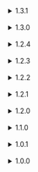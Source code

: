 <details>
<summary>1.3.1</summary>
<br>
~ Updated LC Office -> 1.1.26<br>
~ Updated Facility Meltdown -> 2.6.4<br>
+ Added some core mods
</details>
<br>
<details>
<summary>1.3.0</summary>
<br>
- Removed PoolRooms, as it was causing too many conflicts on monsters spawning (they still spawned, but ONLY after 6:00PM).<br>
~ Updated Facility Meltdown -> 2.6.3<br>
~ Updated Lethal Resonance -> 4.2.4<br>
~ Updated Mirage -> 1.5.3<br>
~ Updated TooManyEmotes -> 2.1.11<br>
~ Updated LC Office -> 1.1.25<br>
~ Updated Starlancer AI Fix -> 3.6.0<br>
+ Added Liminial Pools (Interior)<br>
+ Added Emergency Dice (Item/Scrap)
</details>
<br>
<details>
<summary>1.2.4</summary>
<br>
- Removed TerminalPlus, as it caused issues with transitioning into the next day
</details>
<br>
<details>
<summary>1.2.3</summary>
<br>
- Removed Wesley's Moons, as it's using an outdated version of LE<br>
- Removed Lethal Level Loader Fixed V50, as the original LLL is fixed<br>
+ Added Lethal Level Loader
</details>
<br>
<details>
<summary>1.2.2</summary>
<br>
+ Re-added Starlancer's Moons<br>
+ Re-added TeraSpace<br>
+ Re-added Gordion Sect 0<br>
~ Updated README with **IMPORTANT INFO**
</details>
<br>
<details>
<summary>1.2.1</summary>
<br>
- Removed Starlancer's Moons<br>
- Removed TeraSpace<br>
- Removed Gordion Sect 0<br>
+ Added Terminal Plus
</details>
<br>
<details>
<summary>1.2.0</summary>
<br>
+ Added Pool Rooms (Interior)<br>
+ Added TeraSpace (Interior)<br>
+ Added Starlancer's Moons (Moons)<br>
+ Added Gordion Sect 0 (Moons/Interior)<br>
+ Added Wesley's Moons (Moons)<br>
</details>
<br>
<details>
<summary>1.1.0</summary>
<br>
+ Added Mimics (Monster)<br>
+ Added Lethal (Scrap)<br>
+ Added Always Hear Active Walkies (QoL)<br>
+ Added Coroner (QoL)<br>
+ Added Spectate Enemies (QoL)<br>
+ Added LC Office (Interior)<br>
+ Added Lethal Fashion (Suits)<br>
+ Added Wacky Cosmetics (Cosmetics)<br>
+ Added Fair AI (QoL)<br>
+ Added Hold Scan Button (QoL)<br>
+ Added More Head (Cosmetics)<br>
+ Added Discount Alert (QoL)<br>
</details>
<br>
<details>
<summary>1.0.1</summary>
<br>
~ Fixed some syntax
</details>
<br>
<details>
<summary>1.0.0</summary>
<br>
= Initial release
</details>
